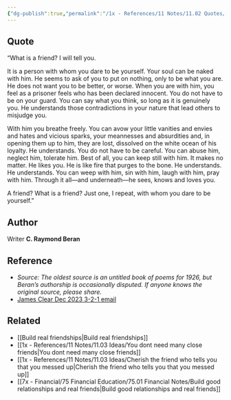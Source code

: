 ```yaml
---
{"dg-publish":true,"permalink":"/1x - References/11 Notes/11.02 Quotes/What is a friend - Just one with whom you dare to be yourself - C. Raymond Beran/","title":"What is a friend - Just one with whom you dare to be yourself - C. Raymond Beran","noteIcon":""}
---
```




## Quote
“What is a friend? I will tell you.

It is a person with whom you dare to be yourself. Your soul can be naked with him. He seems to ask of you to put on nothing, only to be what you are. He does not want you to be better, or worse. When you are with him, you feel as a prisoner feels who has been declared innocent. You do not have to be on your guard. You can say what you think, so long as it is genuinely you. He understands those contradictions in your nature that lead others to misjudge you.

With him you breathe freely. You can avow your little vanities and envies and hates and vicious sparks, your meannesses and absurdities and, in opening them up to him, they are lost, dissolved on the white ocean of his loyalty. He understands. You do not have to be careful. You can abuse him, neglect him, tolerate him. Best of all, you can keep still with him. It makes no matter. He likes you. He is like fire that purges to the bone. He understands. He understands. You can weep with him, sin with him, laugh with him, pray with him. Through it all—and underneath—he sees, knows and loves you.

A friend? What is a friend? Just one, I repeat, with whom you dare to be yourself.”


## Author
Writer **C. Raymond Beran**

## Reference
- _Source: The oldest source is an untitled book of poems for 1926, but Beran’s authorship is occasionally disputed. If anyone knows the original source, please share._
- [James Clear Dec 2023 3-2-1 email](https://jamesclear.com/3-2-1/december-21-2023)

## Related
- [[Build real friendships\|Build real friendships]]
- [[1x - References/11 Notes/11.03 Ideas/You dont need many close friends\|You dont need many close friends]]
- [[1x - References/11 Notes/11.03 Ideas/Cherish the friend who tells you that you messed up\|Cherish the friend who tells you that you messed up]]
- [[7x - Financial/75 Financial Education/75.01 Financial Notes/Build good relationships and real friends\|Build good relationships and real friends]]